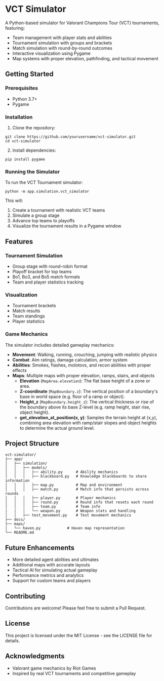 # VCT Simulator

A Python-based simulator for Valorant Champions Tour (VCT) tournaments, featuring:

- Team management with player stats and abilities
- Tournament simulation with groups and brackets
- Match simulation with round-by-round outcomes
- Interactive visualization using Pygame
- Map systems with proper elevation, pathfinding, and tactical movement

## Getting Started

### Prerequisites

- Python 3.7+
- Pygame

### Installation

1. Clone the repository:
```
git clone https://github.com/yourusername/vct-simulator.git
cd vct-simulator
```

2. Install dependencies:
```
pip install pygame
```

### Running the Simulator

To run the VCT Tournament simulator:

```
python -m app.simulation.vct_simulator
```

This will:
1. Create a tournament with realistic VCT teams
2. Simulate a group stage
3. Advance top teams to playoffs
4. Visualize the tournament results in a Pygame window

## Features

### Tournament Simulation

- Group stage with round-robin format
- Playoff bracket for top teams
- Bo1, Bo3, and Bo5 match formats
- Team and player statistics tracking

### Visualization

- Tournament brackets
- Match results
- Team standings
- Player statistics

### Game Mechanics

The simulator includes detailed gameplay mechanics:

- **Movement**: Walking, running, crouching, jumping with realistic physics
- **Combat**: Aim ratings, damage calculation, armor system
- **Abilities**: Smokes, flashes, molotovs, and recon abilities with proper effects
- **Maps**: Multiple maps with proper elevation, ramps, stairs, and objects
    - **Elevation** (`MapArea.elevation`): The flat base height of a zone or area.
    - **Z-coordinate** (`MapBoundary.z`): The vertical position of a boundary's base in world space (e.g. floor of a ramp or object).
    - **Height_z** (`MapBoundary.height_z`): The vertical thickness or rise of the boundary above its base Z-level (e.g. ramp height, stair rise, object height).
    - **get_elevation_at_position(x, y)**: Samples the terrain height at (x,y), combining area elevation with ramp/stair slopes and object heights to determine the actual ground level.

## Project Structure

```
vct-simulator/
├── app/
│   ├── simulation/
│   │   ├── models/
│   │   │   ├── ability.py      # Ability mechanics
│   │   │   ├── blackboard.py   # Knowledge blackboards to share information
│   │   │   ├── map.py          # Map and environment
│   │   │   ├── match.py        # Match info that persists across rounds    
│   │   │   ├── player.py       # Player mechanics
│   │   │   ├── round.py        # Round info that resets each round
│   │   │   ├── team.py         # Team info
|   |   |   └── weapon.py       # Weapon stats and handling
│   │   ├── test_movement.py    # Test movement mechanics
├── docs/
├── maps/
│   └── haven.py            # Haven map representation
└── README.md
```

## Future Enhancements

- More detailed agent abilities and ultimates
- Additional maps with accurate layouts
- Tactical AI for simulating actual gameplay
- Performance metrics and analytics
- Support for custom teams and players

## Contributing

Contributions are welcome! Please feel free to submit a Pull Request.

## License

This project is licensed under the MIT License - see the LICENSE file for details.

## Acknowledgments

- Valorant game mechanics by Riot Games
- Inspired by real VCT tournaments and competitive gameplay 